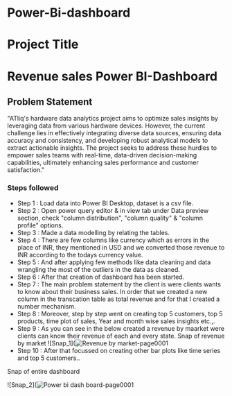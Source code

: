 # Power-Bi-dashboard
 # Project Title

# Revenue sales Power BI-Dashboard


## Problem Statement

"ATliq's hardware data analytics project aims to optimize sales insights by leveraging data from various hardware devices. However, the current challenge lies in effectively integrating diverse data sources, ensuring data accuracy and consistency, and developing robust analytical models to extract actionable insights. The project seeks to address these hurdles to empower sales teams with real-time, data-driven decision-making capabilities, ultimately enhancing sales performance and customer satisfaction."










### Steps followed 

- Step 1 : Load data into Power BI Desktop, dataset is a csv file.
- Step 2 : Open power query editor & in view tab under Data preview section, check "column distribution", "column quality" & "column profile" options.
- Step 3 : Made a data modelling by relating the tables.
- Step 4 : There are few columns like currency which as errors in the place of INR, they mentioned in USD and we converted those revenue to INR according to the todays currency value.
- Step 5 : And after applying few methods like data cleaning  and data wrangling the most of the outliers in the data as cleaned.
- Step 6 : After that creation of dashboard has been started.
- Step 7 : The main problem statement by the client is were clients wants to know about their business sales. In order that we created a new column in the transcation table as total revenue and for that I created a number mechanism.
- Step 8 : Moreover, step by step went on creating top 5 customers, top 5 products, time plot of sales, Year and month wise sales insights etc.,.
- Step 9 : As you can see in the below created a revenue by maarket  were clients can know their revenue of each and every state. 
 Snap of revenue by market
![Snap_1](![Revenue by market-page0001](https://github.com/Gattusai14/Power-Bi-dashboard/assets/163451539/c4918f65-f64c-484c-bbda-a8087c43d763)
- Step 10 : After that focussed on creating other bar plots like time series and top 5 customers..
        
Snap of entire dashboard

![Snap_2](![Power bi dash board-page0001](https://github.com/Gattusai14/Power-Bi-dashboard/assets/163451539/315cba48-ce79-4ca8-b85a-07458113dac5)
